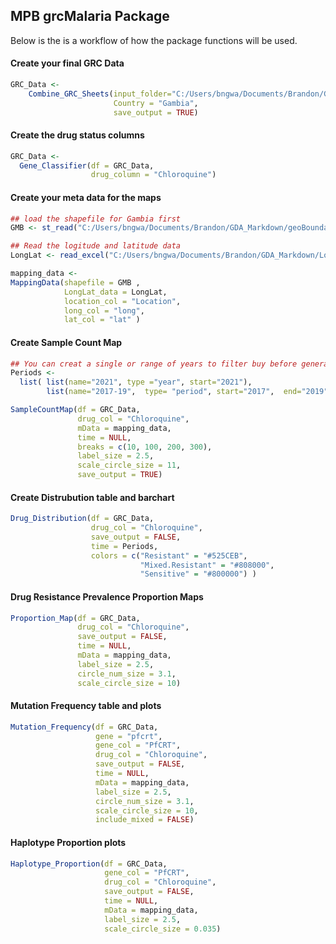 
## MPB grcMalaria Package

Below is the is a workflow of how the package functions will be used.

#### Create your final GRC Data

``` r
GRC_Data <-
    Combine_GRC_Sheets(input_folder="C:/Users/bngwa/Documents/Brandon/GDA_Markdown/All_GRC_Reads_Gambia",
                       Country = "Gambia", 
                       save_output = TRUE)
```

#### Create the drug status columns

``` r
GRC_Data <-
  Gene_Classifier(df = GRC_Data, 
                  drug_column = "Chloroquine")
```

#### Create your meta data for the maps

``` r
## load the shapefile for Gambia first
GMB <- st_read("C:/Users/bngwa/Documents/Brandon/GDA_Markdown/geoBoundaries-GMB-ADM3-all/geoBoundaries-GMB-ADM3-all/geoBoundaries-GMB-ADM3_simplified.shp")

## Read the logitude and latitude data
LongLat <- read_excel("C:/Users/bngwa/Documents/Brandon/GDA_Markdown/LongLat_data.xlsx")

mapping_data <- 
MappingData(shapefile = GMB ,
            LongLat_data = LongLat,
            location_col = "Location",
            long_col = "long",
            lat_col = "lat" )
```

#### Create Sample Count Map

``` r
## You can creat a single or range of years to filter buy before generating the plots
Periods <-
  list( list(name="2021", type ="year", start="2021"),
        list(name="2017-19",  type= "period", start="2017",  end="2019"))

SampleCountMap(df = GRC_Data, 
               drug_col = "Chloroquine",
               mData = mapping_data,
               time = NULL,
               breaks = c(10, 100, 200, 300),
               label_size = 2.5, 
               scale_circle_size = 11,
               save_output = TRUE)
```

#### Create Distrubution table and barchart

``` r
Drug_Distribution(df = GRC_Data, 
                  drug_col = "Chloroquine",
                  save_output = FALSE,
                  time = Periods,
                  colors = c("Resistant" = "#525CEB",
                             "Mixed.Resistant" = "#808000",
                             "Sensitive" = "#800000") )
```

#### Drug Resistance Prevalence Proportion Maps

``` r
Proportion_Map(df = GRC_Data, 
               drug_col = "Chloroquine",
               save_output = FALSE,
               time = NULL,
               mData = mapping_data,
               label_size = 2.5,
               circle_num_size = 3.1, 
               scale_circle_size = 10)
```

#### Mutation Frequency table and plots

``` r
Mutation_Frequency(df = GRC_Data, 
                   gene = "pfcrt", 
                   gene_col = "PfCRT", 
                   drug_col = "Chloroquine",
                   save_output = FALSE,
                   time = NULL,
                   mData = mapping_data,
                   label_size = 2.5,
                   circle_num_size = 3.1, 
                   scale_circle_size = 10,
                   include_mixed = FALSE)
```

#### Haplotype Proportion plots

``` r
Haplotype_Proportion(df = GRC_Data, 
                     gene_col = "PfCRT", 
                     drug_col = "Chloroquine",
                     save_output = FALSE,
                     time = NULL,
                     mData = mapping_data,
                     label_size = 2.5,
                     scale_circle_size = 0.035)
```
